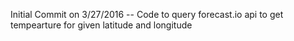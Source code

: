 Initial Commit on 3/27/2016
-- Code to query forecast.io api to get tempearture for given latitude and longitude
